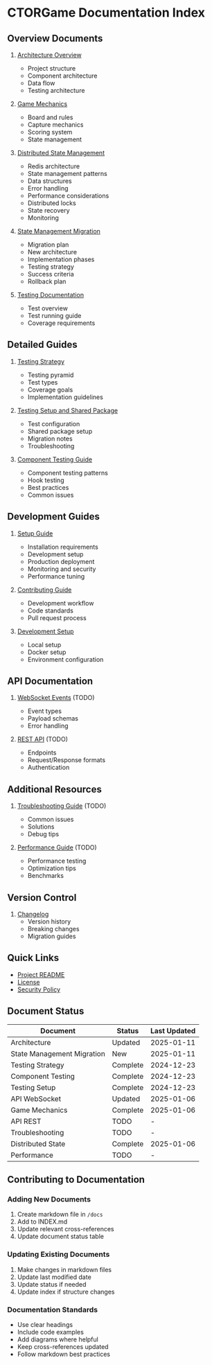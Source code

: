 # CTORGame Documentation Index

## Overview Documents
1. [Architecture Overview](./ARCHITECTURE.md)
   - Project structure
   - Component architecture
   - Data flow
   - Testing architecture

2. [Game Mechanics](./GAME_MECHANICS.md)
   - Board and rules
   - Capture mechanics
   - Scoring system
   - State management

3. [Distributed State Management](./DISTRIBUTED_STATE.md)
   - Redis architecture
   - State management patterns
   - Data structures
   - Error handling
   - Performance considerations
   - Distributed locks
   - State recovery
   - Monitoring

4. [State Management Migration](./STATE_MANAGEMENT_MIGRATION.md)
   - Migration plan
   - New architecture
   - Implementation phases
   - Testing strategy
   - Success criteria
   - Rollback plan

4. [Testing Documentation](./testing.md)
   - Test overview
   - Test running guide
   - Coverage requirements

## Detailed Guides
1. [Testing Strategy](./TESTING_STRATEGY.md)
   - Testing pyramid
   - Test types
   - Coverage goals
   - Implementation guidelines

2. [Testing Setup and Shared Package](./TESTING_AND_SHARED.md)
   - Test configuration
   - Shared package setup
   - Migration notes
   - Troubleshooting

3. [Component Testing Guide](./COMPONENT_TESTING.md)
   - Component testing patterns
   - Hook testing
   - Best practices
   - Common issues

## Development Guides
1. [Setup Guide](./SETUP_GUIDE.md)
   - Installation requirements
   - Development setup
   - Production deployment
   - Monitoring and security
   - Performance tuning
   
2. [Contributing Guide](../CONTRIBUTING.md)
   - Development workflow
   - Code standards
   - Pull request process

3. [Development Setup](../README.md#development-setup)
   - Local setup
   - Docker setup
   - Environment configuration

## API Documentation
1. [WebSocket Events](./API_WEBSOCKET.md) (TODO)
   - Event types
   - Payload schemas
   - Error handling

2. [REST API](./API_REST.md) (TODO)
   - Endpoints
   - Request/Response formats
   - Authentication

## Additional Resources
1. [Troubleshooting Guide](./TROUBLESHOOTING.md) (TODO)
   - Common issues
   - Solutions
   - Debug tips

2. [Performance Guide](./PERFORMANCE.md) (TODO)
   - Performance testing
   - Optimization tips
   - Benchmarks

## Version Control
1. [Changelog](../CHANGELOG.md)
   - Version history
   - Breaking changes
   - Migration guides

## Quick Links
- [Project README](../README.md)
- [License](../LICENSE)
- [Security Policy](../SECURITY.md)

## Document Status

| Document | Status | Last Updated |
|----------|---------|--------------|
| Architecture | Updated | 2025-01-11 |
| State Management Migration | New | 2025-01-11 |
| Testing Strategy | Complete | 2024-12-23 |
| Component Testing | Complete | 2024-12-23 |
| Testing Setup | Complete | 2024-12-23 |
| API WebSocket | Updated | 2025-01-06 |
| Game Mechanics | Complete | 2025-01-06 |
| API REST | TODO | - |
| Troubleshooting | TODO | - |
| Distributed State | Complete | 2025-01-06 |
| Performance | TODO | - |

## Contributing to Documentation

### Adding New Documents
1. Create markdown file in `/docs`
2. Add to INDEX.md
3. Update relevant cross-references
4. Update document status table

### Updating Existing Documents
1. Make changes in markdown files
2. Update last modified date
3. Update status if needed
4. Update index if structure changes

### Documentation Standards
- Use clear headings
- Include code examples
- Add diagrams where helpful
- Keep cross-references updated
- Follow markdown best practices